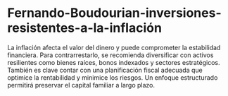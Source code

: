 # Fernando-Boudourian-inversiones-resistentes-a-la-inflación
La inflación afecta el valor del dinero y puede comprometer la estabilidad financiera. Para contrarrestarlo, se recomienda diversificar con activos resilientes como bienes raíces, bonos indexados y sectores estratégicos. También es clave contar con una planificación fiscal adecuada que optimice la rentabilidad y minimice los riesgos. Un enfoque estructurado permitirá preservar el capital familiar a largo plazo.
